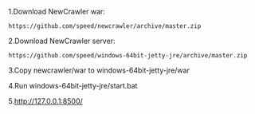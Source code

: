

1.Download NewCrawler war:

	https://github.com/speed/newcrawler/archive/master.zip
	
2.Download NewCrawler server:

	https://github.com/speed/windows-64bit-jetty-jre/archive/master.zip


3.Copy newcrawler/war to windows-64bit-jetty-jre/war
	
4.Run windows-64bit-jetty-jre/start.bat 

5.http://127.0.0.1:8500/

	
